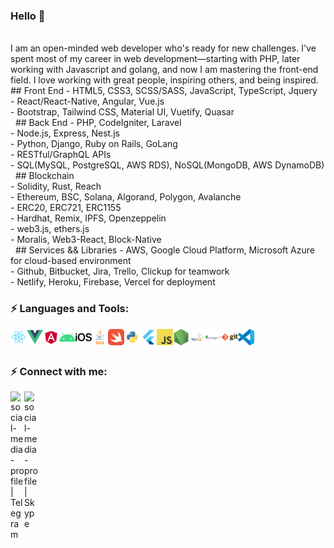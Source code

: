 ### Hello 👋

<br />
I am an open-minded web developer who's ready for new challenges. I've spent most of my career in web development—starting with PHP, later working with Javascript and golang, and now I am mastering the front-end field. I love working with great people, inspiring others, and being inspired.
<br />
## Front End 
   - HTML5, CSS3, SCSS/SASS, JavaScript, TypeScript, Jquery<br />
   - React/React-Native, Angular, Vue.js<br />
   - Bootstrap, Tailwind CSS, Material UI, Vuetify, Quasar<br />
 
##  Back End
   - PHP, CodeIgniter, Laravel<br />
   - Node.js, Express, Nest.js<br />
   - Python, Django, Ruby on Rails, GoLang<br />
   - RESTful/GraphQL APIs<br />
   - SQL(MySQL, PostgreSQL, AWS RDS), NoSQL(MongoDB, AWS DynamoDB)<br />
 
##  Blockchain <br />
   - Solidity, Rust, Reach<br />
   - Ethereum, BSC, Solana, Algorand, Polygon, Avalanche<br />
   - ERC20, ERC721, ERC1155<br />
   - Hardhat, Remix, IPFS, Openzeppelin<br />
   - web3.js, ethers.js <br />
   - Moralis, Web3-React, Block-Native <br />
 
 ##  Services && Libraries
   - AWS, Google Cloud Platform, Microsoft Azure for cloud-based environment<br />
   - Github, Bitbucket, Jira, Trello, Clickup for teamwork<br />
   - Netlify, Heroku, Firebase, Vercel for deployment<br />


### ⚡ Languages and Tools:

<img align="left" alt="React" width="26px" src="https://raw.githubusercontent.com/github/explore/80688e429a7d4ef2fca1e82350fe8e3517d3494d/topics/react/react.png" />
<img align="left" alt="Unix" width="26px" src="https://raw.githubusercontent.com/github/explore/80688e429a7d4ef2fca1e82350fe8e3517d3494d/topics/vue/vue.png" />
<img align="left" alt="Unix" width="26px" src="https://raw.githubusercontent.com/github/explore/80688e429a7d4ef2fca1e82350fe8e3517d3494d/topics/angular/angular.png" />
<img align="left" alt="Unix" width="26px" src="https://raw.githubusercontent.com/github/explore/80688e429a7d4ef2fca1e82350fe8e3517d3494d/topics/android/android.png" />
<img align="left" alt="Unix" width="26px" src="https://raw.githubusercontent.com/github/explore/80688e429a7d4ef2fca1e82350fe8e3517d3494d/topics/ios/ios.png" />
<img align="left" alt="Unix" width="26px" src="https://raw.githubusercontent.com/github/explore/80688e429a7d4ef2fca1e82350fe8e3517d3494d/topics/java/java.png" />
<img align="left" alt="Unix" width="26px" src="https://raw.githubusercontent.com/github/explore/80688e429a7d4ef2fca1e82350fe8e3517d3494d/topics/swift/swift.png" />
<img align="left" alt="Unix" width="26px" src="https://raw.githubusercontent.com/github/explore/80688e429a7d4ef2fca1e82350fe8e3517d3494d/topics/python/python.png" />
<img align="left" alt="Unix" width="26px" src="https://raw.githubusercontent.com/github/explore/80688e429a7d4ef2fca1e82350fe8e3517d3494d/topics/flutter/flutter.png" />
<img align="left" alt="JavaScript" width="26px" src="https://raw.githubusercontent.com/github/explore/80688e429a7d4ef2fca1e82350fe8e3517d3494d/topics/javascript/javascript.png" />
<img align="left" alt="Node.js" width="26px" src="https://raw.githubusercontent.com/github/explore/80688e429a7d4ef2fca1e82350fe8e3517d3494d/topics/nodejs/nodejs.png" />
<img align="left" alt="MySQL" width="26px" src="https://raw.githubusercontent.com/github/explore/80688e429a7d4ef2fca1e82350fe8e3517d3494d/topics/mysql/mysql.png" />
<img align="left" alt="MongoDB" width="26px" src="https://raw.githubusercontent.com/github/explore/80688e429a7d4ef2fca1e82350fe8e3517d3494d/topics/mongodb/mongodb.png" />
<img align="left" alt="Git" width="26px" src="https://raw.githubusercontent.com/github/explore/80688e429a7d4ef2fca1e82350fe8e3517d3494d/topics/git/git.png" />
<img align="left" alt="Visual Studio Code" width="26px" src="https://raw.githubusercontent.com/github/explore/80688e429a7d4ef2fca1e82350fe8e3517d3494d/topics/visual-studio-code/visual-studio-code.png" />
<br />
<br />


### ⚡ Connect with me:

<a href="https://t.me/AlSmile0210" target="_blank"><img align="left" alt="social-media-profile | Telegram" width="22px" src="https://cdn.jsdelivr.net/npm/simple-icons@v3/icons/telegram.svg" /></a>
<a href="https://join.skype.com/invite/u7wpUCf5vKVC" target="_blank"><img align="left" alt="social-media-profile | Skype" width="22px" src="https://cdn.jsdelivr.net/npm/simple-icons@v3/icons/skype.svg" /></a>
<br />

<br />

